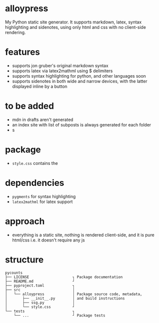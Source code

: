 # alloypress

My Python static site generator. It supports markdown, latex, syntax highlighting and sidenotes, using only html and css with no client-side rendering.

# features

- supports jon gruber's original markdown syntax
- supports latex via latex2mathml using $ delimiters
- supports syntax highlighting for python, and other languages soon
- supports sidenotes in both wide and narrow devices, with the latter displayed inline by a button

# to be added

- mdn in drafts aren't generated
- an index site with list of subposts is always generated for each folder
- s

# package

- `style.css` contains the 

# dependencies

- `pygments` for syntax highlighting
- `latex2mathml` for latex support

# approach

- everything is a static site, nothing is rendered client-side, and it is pure html/css i.e. it doesn't require any js


# structure

```
pycounts
├── LICENSE                    ┐ Package documentation
├── README.md                  ┘
├── pyproject.toml             ┐ 
├── src                        │
│   └── alloypress             │ Package source code, metadata,
│       ├── __init__.py        │ and build instructions 
│       ├── ssg.py             │
│       └── style.css          ┘
└── tests                      ┐
    └── ...                    ┘ Package tests
```